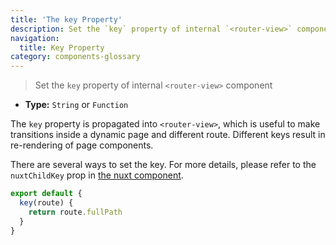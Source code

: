 ```yaml
---
title: 'The key Property'
description: Set the `key` property of internal `<router-view>` component
navigation: 
  title: Key Property
category: components-glossary
---
```


> Set the `key` property of internal `<router-view>` component

- **Type:** `String` or `Function`

The `key` property is propagated into `<router-view>`, which is useful to make transitions inside a dynamic page and different route. Different keys result in re-rendering of page components.

There are several ways to set the key. For more details, please refer to the `nuxtChildKey` prop in [the nuxt component](/docs/2.x/features/nuxt-components).

```js
export default {
  key(route) {
    return route.fullPath
  }
}
```
